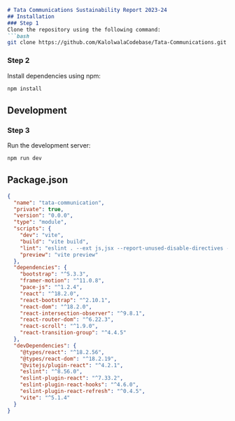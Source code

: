 ```markdown
# Tata Communications Sustainability Report 2023-24
## Installation
### Step 1
Clone the repository using the following command:
```bash
git clone https://github.com/KalolwalaCodebase/Tata-Communications.git
```
### Step 2
Install dependencies using npm:
```bash
npm install
```
## Development
### Step 3
Run the development server:
```bash
npm run dev
```
## Package.json
```json
{
  "name": "tata-communication",
  "private": true,
  "version": "0.0.0",
  "type": "module",
  "scripts": {
    "dev": "vite",
    "build": "vite build",
    "lint": "eslint . --ext js,jsx --report-unused-disable-directives --max-warnings 0",
    "preview": "vite preview"
  },
  "dependencies": {
    "bootstrap": "^5.3.3",
    "framer-motion": "^11.0.8",
    "pace-js": "^1.2.4",
    "react": "^18.2.0",
    "react-bootstrap": "^2.10.1",
    "react-dom": "^18.2.0",
    "react-intersection-observer": "^9.8.1",
    "react-router-dom": "^6.22.3",
    "react-scroll": "^1.9.0",
    "react-transition-group": "^4.4.5"
  },
  "devDependencies": {
    "@types/react": "^18.2.56",
    "@types/react-dom": "^18.2.19",
    "@vitejs/plugin-react": "^4.2.1",
    "eslint": "^8.56.0",
    "eslint-plugin-react": "^7.33.2",
    "eslint-plugin-react-hooks": "^4.6.0",
    "eslint-plugin-react-refresh": "^0.4.5",
    "vite": "^5.1.4"
  }
}
```
```